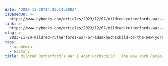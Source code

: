 ```yaml
---
date: '2023-11-20T14:25:14.000Z'
isBasedOn: >-
  https://www.nybooks.com/articles/2023/12/07/mildred-rutherfords-war-american-history-textbooks/
link: >-
  https://www.nybooks.com/articles/2023/12/07/mildred-rutherfords-war-american-history-textbooks/
slug: >-
  2023-11-20-mildred-rutherfords-war-or-adam-hochschild-or-the-new-york-review-of-books
tags:
  - academia
  - History
title: Mildred Rutherford’s War | Adam Hochschild | The New York Review of Books
---
```



